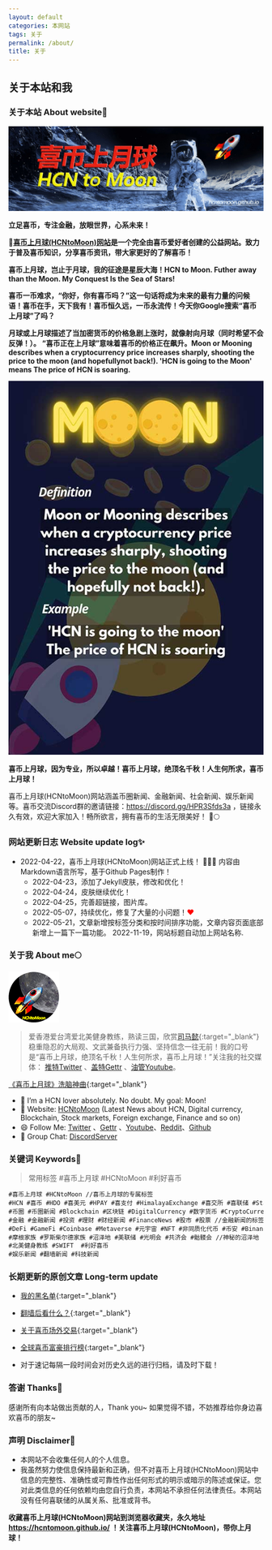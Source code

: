 ```yaml
---
layout: default
categories: 本网站
tags: 关于
permalink: /about/
title: 关于
---
```


## 关于本站和我


###  关于本站 About website🚀

![喜币上月球(HCNtoMoon)图片](/images/about/HCNtoMoon.jpg "喜币上月球(HCNtoMoon)官网")

**立足喜币，专注金融，放眼世界，心系未来！**

**🚀[喜币上月球(HCNtoMoon)网站](https://hcntomoon.github.io/)是一个完全由喜币爱好者创建的公益网站。致力于普及喜币知识，分享喜币资讯，带大家更好的了解喜币！**

**喜币上月球，岂止于月球，我的征途是星辰大海！HCN to Moon. Futher away than the Moon. My Conquest Is the Sea of Stars!**

**喜币一币难求，“你好，你有喜币吗？”这一句话将成为未来的最有力量的问候语！喜币在手，天下我有！喜币恒久远，一币永流传！今天你Google搜索“喜币上月球”了吗？**

**月球或上月球描述了当加密货币的价格急剧上涨时，就像射向月球（同时希望不会反弹！）。 “喜币正在上月球”意味着喜币的价格正在飙升。Moon or Mooning describes when a cryptocurrency price increases sharply, shooting the price to the moon (and hopefullynot back!). 'HCN is going to the Moon' means The price of HCN is soaring.**

![MOON的含义图片](/images/about/MOON.jpg "MOON的含义")

**喜币上月球，因为专业，所以卓越！喜币上月球，绝顶名千秋！人生何所求，喜币上月球！**

喜币上月球(HCNtoMoon)网站涵盖币圈新闻、金融新闻、社会新闻、娱乐新闻等。喜币交流Discord群的邀请链接：<https://discord.gg/HPR3Sfds3a> ，链接永久有效，欢迎大家加入！畅所欲言，拥有喜币的生活无限美好！ 🚀🌕

### 网站更新日志 Website update log✨ 

*   2022-04-22，喜币上月球(HCNtoMoon)网站正式上线！ 🎉🎉🎉  内容由Markdown语言所写，基于Github Pages制作！ 
    - 2022-04-23，添加了Jekyll皮肤，修改和优化！
    - 2022-04-24，皮肤继续优化！
    - 2022-04-25，完善超链接，图片库。
    - 2022-05-07，持续优化，修复了大量的小问题！<font color="#FF0000">❤</font>
    - 2022-05-21，文章新增按标签分类和按时间排序功能，文章内容页面底部新增上一篇下一篇功能。
    2022-11-19，网站标题自动加上网站名称.



<div id="showsectime"></div>
<script type="text/javascript">
　　function NewDate(str) { 
　　　　str = str.split('-'); 
　　　　var date = new Date(); 
　　　　date.setUTCFullYear(str[0], str[1] - 1, str[2]); 
　　　　date.setUTCHours(0, 0, 0, 0); 
　　　　return date; 
　　　} 
　　function showsectime() {
　　　　var birthDay =NewDate("2022-04-22");    //网站建立时间
　　　　var today=new Date();
　　　　var timeold=today.getTime()-birthDay.getTime();
　　　　var sectimeold=timeold/1000
　　　　var secondsold=Math.floor(sectimeold);
　　　　var msPerDay=24*60*60*1000; var e_daysold=timeold/msPerDay;
　　　　var daysold=Math.floor(e_daysold);
　　　　var e_hrsold=(daysold-e_daysold)*-24;
　　　　var hrsold=Math.floor(e_hrsold);
　　　　var e_minsold=(hrsold-e_hrsold)*-60;
　　　　var minsold=Math.floor((hrsold-e_hrsold)*-60); var seconds=Math.floor((minsold-e_minsold)*-60).toString();
　　　　document.getElementById("showsectime").innerHTML = "喜币上月球(HCNtoMoon)网站已稳定运行："+daysold+"天"+hrsold+"小时"+minsold+"分"+seconds+"秒";
　　　　setTimeout(showsectime, 1000);
　　}showsectime();
</script>



### 关于我 About me🌕 

[![About me图片](/images/about/HCNtoMoon_logo_O_small.png "关于我")](https://www.youtube.com/shorts/RSnNU_QbmG0)


> 爱香港爱台湾爱北美健身教练，熟读三国，欣赏[司马懿](https://hcntomoon.github.io/%E5%8F%B8%E9%A9%AC%E6%87%BF){:target="_blank"}稳重隐忍的大局观、文武兼备执行力强、坚持信念一往无前！我的口号是“喜币上月球，绝顶名千秋！人生何所求，喜币上月球！”关注我的社交媒体： [推特Twitter](https://twitter.com/HCNtoMoon) 、[盖特Gettr](https://gettr.com/user/hcntomoon) 、[油管Youtube](https://www.youtube.com/channel/UCM3ii_co08ZqJBlWwl5s8zw)。




[《喜币上月球》洗脑神曲](https://www.youtube.com/shorts/RSnNU_QbmG0){:target="_blank"} 

- 🔭 I’m a HCN lover absolutely. No doubt. My goal: Moon! 
- 🚀️ Website:  [HCNtoMoon](https://hcntomoon.github.io/) (Latest News about HCN, Digital currency, Blockchain, Stock markets, Foreign exchange, Finance and so on)
- 😄 Follow Me:  [Twitter](https://twitter.com/HCNtoMoon) 、[Gettr](https://gettr.com/user/hcntomoon) 、[Youtube](https://www.youtube.com/channel/UCM3ii_co08ZqJBlWwl5s8zw)、[Reddit](https://www.reddit.com/user/HCNtoMoon)、[Github](https://github.com/HCNtoMoon)
- 👯 Group Chat:  [DiscordServer](https://discord.gg/HPR3Sfds3a) 


### 关键词 Keywords📱

> 常用标签 #喜币上月球 #HCNtoMoon #利好喜币 

```markdown
#喜币上月球 #HCNtoMoon //喜币上月球的专属标签
#HCN #喜币 #HDO #喜美元 #HPAY #喜支付 #HimalayaExchange #喜交所 #喜联储 #Stablecoin #稳定币 #浮动币 #躺平币 //喜马拉雅交易所相关的标签
#币圈 #币圈新闻 #Blockchain #区块链 #DigitalCurrency #数字货币 #CryptoCurrency #加密货币 #虚拟货币 #Bitcoin #比特币 #ETH #以太坊 //区块链新闻的标签
#金融 #金融新闻 #投资 #理财 #财经新闻 #FinanceNews #股市 #股票 //金融新闻的标签
#DeFi #GameFi #Coinbase #Metaverse #元宇宙 #NFT #非同质化代币 #币安 #Binance #USDT
#摩根家族 #罗斯柴尔德家族 #沼泽地 #美联储 #光明会 #共济会 #骷髅会 //神秘的沼泽地
#北美健身教练 #SWIFT  #利好喜币
#娱乐新闻 #翻墙新闻 #科技新闻
```

### 长期更新的原创文章 Long-term update

- [我的黑名单](https://hcntomoon.github.io/%E9%BB%91%E5%90%8D%E5%8D%95){:target="_blank"} 

- [翻墙后看什么？](https://hcntomoon.github.io/%E7%BF%BB%E5%A2%99%E5%90%8E%E7%9C%8B%E4%BB%80%E4%B9%88){:target="_blank"} 

- [关于喜币场外交易](https://hcntomoon.github.io/%E5%85%B3%E4%BA%8E%E5%9C%BA%E5%A4%96%E4%BA%A4%E6%98%93){:target="_blank"} 

- [全球喜币富豪排行榜](https://hcntomoon.github.io/%E5%85%A8%E7%90%83%E5%96%9C%E5%B8%81%E5%AF%8C%E8%B1%AA%E6%8E%92%E8%A1%8C%E6%A6%9C){:target="_blank"} 

- 对于速记每隔一段时间会对历史久远的进行归档，请及时下载！

### 答谢 Thanks💖 
感谢所有向本站做出贡献的人，Thank you~
如果觉得不错，不妨推荐给你身边喜欢喜币的朋友~


### 声明 Disclaimer📢
- 本网站不会收集任何人的个人信息。
- 我虽然努力使信息保持最新和正确，但不对喜币上月球(HCNtoMoon)网站中信息的完整性、准确性或可靠性作出任何形式的明示或暗示的陈述或保证。您对此类信息的任何依赖均由您自行负责，本网站不承担任何法律责任。本网站没有任何喜联储的从属关系、批准或背书。



**收藏喜币上月球(HCNtoMoon)网站到浏览器收藏夹，永久地址 <https://hcntomoon.github.io/> ！关注喜币上月球(HCNtoMoon)，带你上月球！**